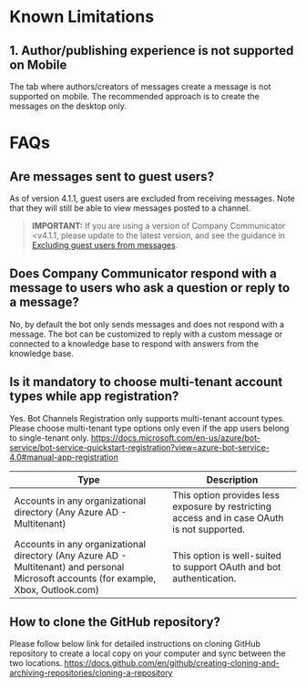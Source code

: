 # Known Limitations
## 1. Author/publishing experience is not supported on Mobile

The tab where authors/creators of messages create a message is not supported on mobile. The recommended approach is to create the messages on the desktop only.

# FAQs

## Are messages sent to guest users?
As of version 4.1.1, guest users are excluded from receiving messages. Note that they will still be able to view messages posted to a channel.

> **IMPORTANT:** If you are using a version of Company Communicator <v4.1.1, please update to the latest version, and see the guidance in [Excluding guest users from messages](https://github.com/OfficeDev/microsoft-teams-apps-company-communicator/wiki/Excluding-guest-users-from-messages).

## Does Company Communicator respond with a message to users who ask a question or reply to a message?
No, by default the bot only sends messages and does not respond with a message. The bot can be customized to reply with a custom message or connected to a knowledge base to respond with answers from the knowledge base.

## Is it mandatory to choose multi-tenant account types while app registration?
Yes. Bot Channels Registration only supports multi-tenant account types. Please choose multi-tenant type options only even if the app users belong to single-tenant only.
https://docs.microsoft.com/en-us/azure/bot-service/bot-service-quickstart-registration?view=azure-bot-service-4.0#manual-app-registration

| Type | Description |
|--|--|
| Accounts in any organizational directory (Any Azure AD - Multitenant) | This option provides less exposure by restricting access and in case OAuth is not supported. |
| Accounts in any organizational directory (Any Azure AD - Multitenant) and personal Microsoft accounts (for example, Xbox, Outlook.com) | This option is well-suited to support OAuth and bot authentication. |

## How to clone the GitHub repository?
Please follow below link for detailed instructions on cloning GitHub repository to create a local copy on your computer and sync between the two locations.
https://docs.github.com/en/github/creating-cloning-and-archiving-repositories/cloning-a-repository